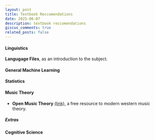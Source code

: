 ```yaml
---
layout: post
title: Textbook Reccomendations
date: 2025-06-07
description: textbook reccomendations
giscus_comments: true
related_posts: false
---
```


#### Linguistics
**Langugage Files**, as an introduction to the subject. 

#### General Machine Learning


#### Statistics

#### Music Theory

- **Open Music Theory** [(link)](https://viva.pressbooks.pub/openmusictheory/front-matter/introduction/), a free resource to modern western music theory. 


##### Extras

#### Cognitive Science
